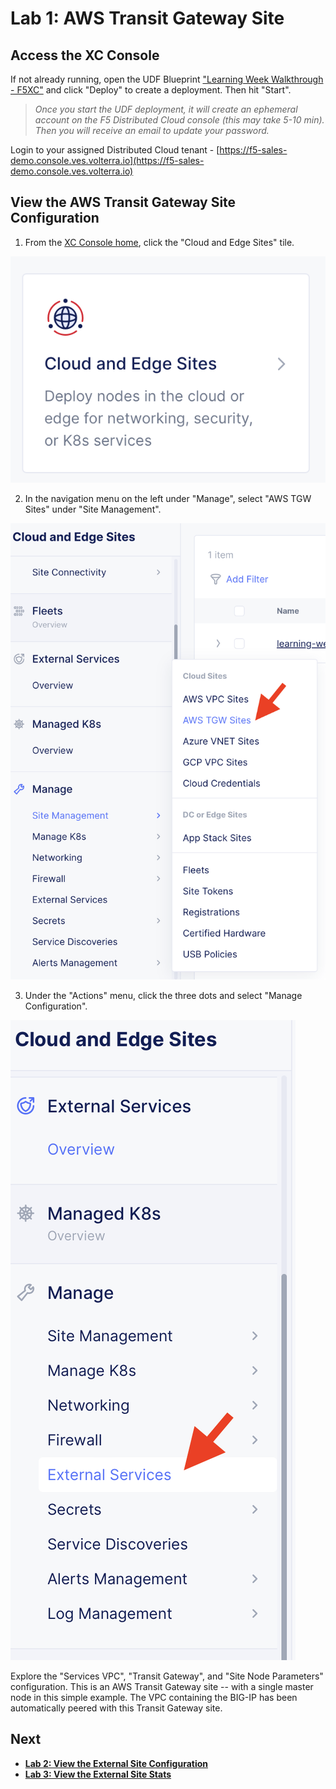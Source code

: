 Lab 1: AWS Transit Gateway Site
==================================

Access the XC Console
----------------------

If not already running, open the UDF Blueprint ["Learning Week Walkthrough - F5XC"](https://udf.f5.com/b/c0ed9a8c-034a-4398-8729-2fb5afe66ace#documentation) and click "Deploy" to create a deployment. Then hit "Start".

> *Once you start the UDF deployment, it will create an ephemeral account on the F5 Distributed Cloud console (this may take 5-10 min). Then you will receive an email to update your password.*

Login to your assigned Distributed Cloud tenant - [https://f5-sales-demo.console.ves.volterra.io](https://f5-sales-demo.console.ves.volterra.io)

View the AWS Transit Gateway Site Configuration
-----------------------------------------------
1. From the [XC Console home](https://f5-sales-demo.console.ves.volterra.io/web/home), click the "Cloud and Edge Sites" tile.

![tile.png](../images/tile.png)

2. In the navigation menu on the left under "Manage", select "AWS TGW Sites" under "Site Management".

![tgw-site.png](../images/tgw-site.png)

3. Under the "Actions" menu, click the three dots and select "Manage Configuration".

![manage.png](../images/manage.png)

Explore the "Services VPC", "Transit Gateway", and "Site Node Parameters" configuration.
This is an AWS Transit Gateway site -- with a single master node in this simple example.
The VPC containing the BIG-IP has been automatically peered with this Transit Gateway site.

Next
----

  - **[Lab 2: View the External Site Configuration](lab2.md)**
  - **[Lab 3: View the External Site Stats](lab3.md)**